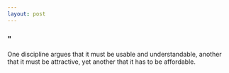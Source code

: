 ```yaml
---
layout: post
---
```


### "
One discipline argues that it must be usable and understandable, another that it must be attractive, yet another that it has to be affordable.
